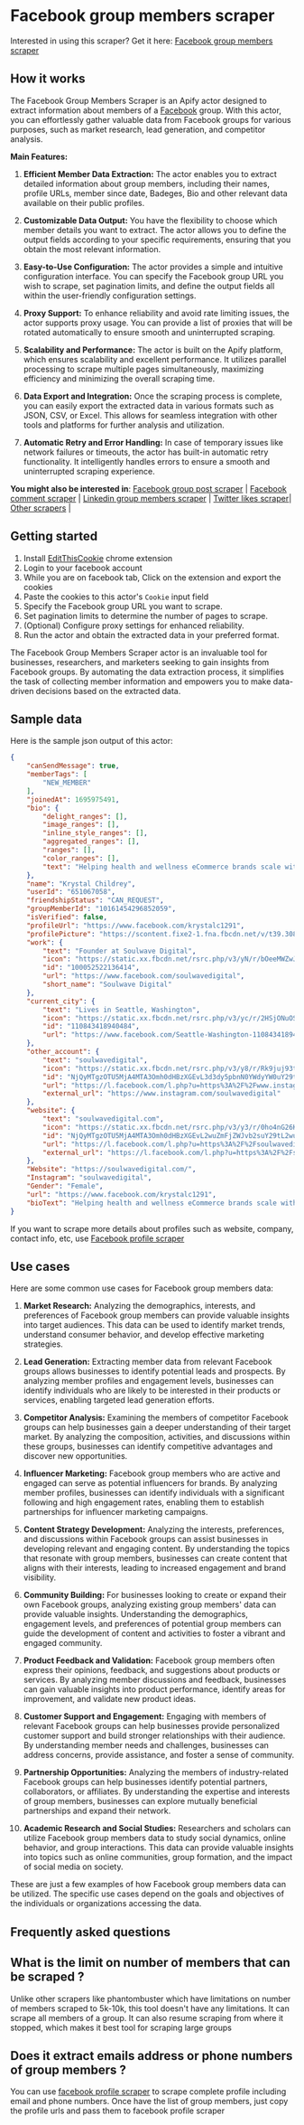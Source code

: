 # Facebook group members scraper
Interested in using this scraper? Get it here: [Facebook group members scraper](https://apify.com/curious_coder/facebook-group-member-scraper?fpr=ve081&fp_sid=github_facebook-group-member-scraper)

## How it works

The Facebook Group Members Scraper is an Apify actor designed to extract information about members of a [Facebook](https://facebook.com) group. With this actor, you can effortlessly gather valuable data from Facebook groups for various purposes, such as market research, lead generation, and competitor analysis.

**Main Features:**

1. **Efficient Member Data Extraction:** The actor enables you to extract detailed information about group members, including their names, profile URLs, member since date, Badeges, Bio and other relevant data available on their public profiles.

2. **Customizable Data Output:** You have the flexibility to choose which member details you want to extract. The actor allows you to define the output fields according to your specific requirements, ensuring that you obtain the most relevant information.

3. **Easy-to-Use Configuration:** The actor provides a simple and intuitive configuration interface. You can specify the Facebook group URL you wish to scrape, set pagination limits, and define the output fields all within the user-friendly configuration settings.

4. **Proxy Support:** To enhance reliability and avoid rate limiting issues, the actor supports proxy usage. You can provide a list of proxies that will be rotated automatically to ensure smooth and uninterrupted scraping.

5. **Scalability and Performance:** The actor is built on the Apify platform, which ensures scalability and excellent performance. It utilizes parallel processing to scrape multiple pages simultaneously, maximizing efficiency and minimizing the overall scraping time.

6. **Data Export and Integration:** Once the scraping process is complete, you can easily export the extracted data in various formats such as JSON, CSV, or Excel. This allows for seamless integration with other tools and platforms for further analysis and utilization.

7. **Automatic Retry and Error Handling:** In case of temporary issues like network failures or timeouts, the actor has built-in automatic retry functionality. It intelligently handles errors to ensure a smooth and uninterrupted scraping experience.

**You might also be interested in**: [Facebook group post scraper](https://apify.com/curious_coder/facebook-post-scraper?fpr=ve081&fp_sid=github_facebook-group-member-scraper) | [Facebook comment scraper](https://apify.com/curious_coder/facebook-comment-scraper?fpr=ve081&fp_sid=github_facebook-group-member-scraper) | [Linkedin group members scraper](https://apify.com/curious_coder/linkedin-group-members-scraper?fpr=ve081&fp_sid=github_facebook-group-member-scraper) | [Twitter likes scraper](https://apify.com/curious_coder/twitter-likes-scraper?fpr=ve081&fp_sid=github_facebook-group-member-scraper)| [Other scrapers](https://apify.com/curious_coder?fpr=ve081&fp_sid=github_facebook-group-member-scraper) |

## Getting started

1. Install [EditThisCookie](https://chrome.google.com/webstore/detail/editthiscookie/fngmhnnpilhplaeedifhccceomclgfbg) chrome extension 
2. Login to your facebook account
3. While you are on facebook tab, Click on the extension and export the cookies 
4. Paste the cookies to this actor's `Cookie` input field
5. Specify the Facebook group URL you want to scrape.
6. Set pagination limits to determine the number of pages to scrape.
7. (Optional) Configure proxy settings for enhanced reliability.
8. Run the actor and obtain the extracted data in your preferred format.

The Facebook Group Members Scraper actor is an invaluable tool for businesses, researchers, and marketers seeking to gain insights from Facebook groups. By automating the data extraction process, it simplifies the task of collecting member information and empowers you to make data-driven decisions based on the extracted data.

## Sample data

Here is the sample json output of this actor:

```json
{
	"canSendMessage": true,
	"memberTags": [
		"NEW_MEMBER"
	],
	"joinedAt": 1695975491,
	"bio": {
		"delight_ranges": [],
		"image_ranges": [],
		"inline_style_ranges": [],
		"aggregated_ranges": [],
		"ranges": [],
		"color_ranges": [],
		"text": "Helping health and wellness eCommerce brands scale with Facebook ads."
	},
	"name": "Krystal Childrey",
	"userId": "651067058",
	"friendshipStatus": "CAN_REQUEST",
	"groupMemberId": "10161454296852059",
	"isVerified": false,
	"profileUrl": "https://www.facebook.com/krystalc1291",
	"profilePicture": "https://scontent.fixe2-1.fna.fbcdn.net/v/t39.30808-1/334557221_1952626645086555_35727943821351091_n.jpg?stp=cp0_dst-jpg_p60x60&_nc_cat=107&ccb=1-7&_nc_sid=fe8171&_nc_ohc=6VdSw53IyI4AX_F4ZVW&_nc_ht=scontent.fixe2-1.fna&oh=00_AfBrPCnT43nhA7oMIGksNTSTqJ-FT5z3P_ZZhrYSvnNQtg&oe=652AF156",
	"work": {
		"text": "Founder at Soulwave Digital",
		"icon": "https://static.xx.fbcdn.net/rsrc.php/v3/yN/r/bOeeMWZwJ9x.png",
		"id": "100052522136414",
		"url": "https://www.facebook.com/soulwavedigital",
		"short_name": "Soulwave Digital"
	},
	"current_city": {
		"text": "Lives in Seattle, Washington",
		"icon": "https://static.xx.fbcdn.net/rsrc.php/v3/yc/r/2HSjONuOSNc.png",
		"id": "110843418940484",
		"url": "https://www.facebook.com/Seattle-Washington-110843418940484/"
	},
	"other_account": {
		"text": "soulwavedigital",
		"icon": "https://static.xx.fbcdn.net/rsrc.php/v3/y8/r/Rk9juj93tWY.png",
		"id": "NjQyMTgzOTU5MjA4MTA3Omh0dHBzXGEvL3d3dy5pbnN0YWdyYW0uY29tL3NvdWx3YXZlZGlnaXRhbDo6Ojo=",
		"url": "https://l.facebook.com/l.php?u=https%3A%2F%2Fwww.instagram.com%2Fsoulwavedigital&h=AT3LR5jGM1_tXx34daEECAQCz_YJ01q_wj7axhktge9D8pMMn5R_a3WnLyPVVrVy6IkC5j7yrWRg7Ehw_IQt1SOVPUxYTRwrgzieNdTrMFLqwEv5AQSnHg1dMME8yn_8Ta49AhRsfw&s=1",
		"external_url": "https://www.instagram.com/soulwavedigital"
	},
	"website": {
		"text": "soulwavedigital.com",
		"icon": "https://static.xx.fbcdn.net/rsrc.php/v3/y3/r/0ho4nG26KLt.png",
		"id": "NjQyMTgzOTU5MjA4MTA3Omh0dHBzXGEvL2wuZmFjZWJvb2suY29tL2wucGhwP3U9aHR0cHMlM0ElMkYlMkZzb3Vsd2F2ZWRpZ2l0YWwuY29tJTJGJmg9QVQxYnBQTFZjNkl1MHNla3J4VkdZRGtGR1ZlQ1dVOFBHTkFnNDQtSHBYdWIxYW9yQmg3YUpQLWRDTUtOcjV5eHlsWlM1ZERlcktQcVM3WmNKdUZkM2hpbWVWc1FDSU1iUTcwZDlKSHEyR2ZZcDduNTNBUHhha0NXMVxiRHl5cVZcYkhWbTRza0dlTldZJnM9MTo6Ojo=",
		"url": "https://l.facebook.com/l.php?u=https%3A%2F%2Fsoulwavedigital.com%2F&h=AT2rNVUNuNIIoMz8BwEQdeBB_TierfPUiph7lE_TwfD8vT__xw9JBW85HkZjAv8O5wvs3T41PdAAInXAX6ABj50rRP4FuFPR5P_oZ_M2aie1v2ePaqx1M_9APiE9bywr15xPKCKKxw&s=1",
		"external_url": "https://l.facebook.com/l.php?u=https%3A%2F%2Fsoulwavedigital.com%2F&h=AT1bpPLVc6Iu0sekrxVGYDkFGVeCWU8PGNAg44-HpXub1aorBh7aJP-dCMKNr5yxylZS5dDerKPqS7ZcJuFd3himeVsQCIMbQ70d9JHq2GfYp7n53APxakCW1_DyyqV_HVm4skGeNWY&s=1"
	},
	"Website": "https://soulwavedigital.com/",
	"Instagram": "soulwavedigital",
	"Gender": "Female",
	"url": "https://www.facebook.com/krystalc1291",
	"bioText": "Helping health and wellness eCommerce brands scale with Facebook ads."
}
```

If you want to scrape more details about profiles such as website, company, contact info, etc, use [Facebook profile scraper](https://apify.com/curious_coder/facebook-profile-scraper?fpr=ve081&fp_sid=github_facebook-group-member-scraper)

## Use cases

Here are some common use cases for Facebook group members data:

1. **Market Research:** Analyzing the demographics, interests, and preferences of Facebook group members can provide valuable insights into target audiences. This data can be used to identify market trends, understand consumer behavior, and develop effective marketing strategies.

2. **Lead Generation:** Extracting member data from relevant Facebook groups allows businesses to identify potential leads and prospects. By analyzing member profiles and engagement levels, businesses can identify individuals who are likely to be interested in their products or services, enabling targeted lead generation efforts.

3. **Competitor Analysis:** Examining the members of competitor Facebook groups can help businesses gain a deeper understanding of their target market. By analyzing the composition, activities, and discussions within these groups, businesses can identify competitive advantages and discover new opportunities.

4. **Influencer Marketing:** Facebook group members who are active and engaged can serve as potential influencers for brands. By analyzing member profiles, businesses can identify individuals with a significant following and high engagement rates, enabling them to establish partnerships for influencer marketing campaigns.

5. **Content Strategy Development:** Analyzing the interests, preferences, and discussions within Facebook groups can assist businesses in developing relevant and engaging content. By understanding the topics that resonate with group members, businesses can create content that aligns with their interests, leading to increased engagement and brand visibility.

6. **Community Building:** For businesses looking to create or expand their own Facebook groups, analyzing existing group members' data can provide valuable insights. Understanding the demographics, engagement levels, and preferences of potential group members can guide the development of content and activities to foster a vibrant and engaged community.

7. **Product Feedback and Validation:** Facebook group members often express their opinions, feedback, and suggestions about products or services. By analyzing member discussions and feedback, businesses can gain valuable insights into product performance, identify areas for improvement, and validate new product ideas.

8. **Customer Support and Engagement:** Engaging with members of relevant Facebook groups can help businesses provide personalized customer support and build stronger relationships with their audience. By understanding member needs and challenges, businesses can address concerns, provide assistance, and foster a sense of community.

9. **Partnership Opportunities:** Analyzing the members of industry-related Facebook groups can help businesses identify potential partners, collaborators, or affiliates. By understanding the expertise and interests of group members, businesses can explore mutually beneficial partnerships and expand their network.

10. **Academic Research and Social Studies:** Researchers and scholars can utilize Facebook group members data to study social dynamics, online behavior, and group interactions. This data can provide valuable insights into topics such as online communities, group formation, and the impact of social media on society.

These are just a few examples of how Facebook group members data can be utilized. The specific use cases depend on the goals and objectives of the individuals or organizations accessing the data.

## Frequently asked questions

## What is the limit on number of members that can be scraped ? 
Unlike other scrapers like phantombuster which have limitations on number of members scraped to 5k-10k, this tool doesn't have any limitations. It can scrape all members of a group. It can also resume scraping from where it stopped, which makes it best tool for scraping large groups

## Does it extract emails address or phone numbers of group members ?
You can use [facebook profile scraper](https://apify.com/curious_coder/facebook-profile-scraper?fpr=ve081&fp_sid=github_facebook-group-member-scraper) to scrape complete profile including email and phone numbers. Once have the list of group members, just copy the profile urls and pass them to facebook profile scraper
